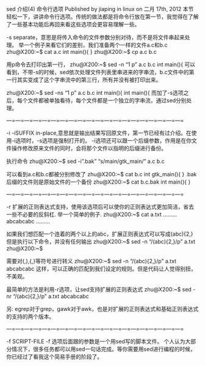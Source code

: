 sed 介绍(4) 命令行选项
Published by jiaping in linux on 二月 17th, 2012
本节轻松一下，讲讲命令行选项。传统的做法都是将命令行放在第一节，我觉得在了解了一些基本功能后再回来看这些选项会更容易理解一些。

-s
separate，意思是将传入命令的文件参数分别对待，而不是将文件串起来处理。
举一个例子来看它们的差别，我们准备两个一样的文件a.c和b.c
zhu@X200:~$ cat a.c
int main(){
}
zhu@X200:~$ cp a.c b.c

用p命令去打印出第一行，
zhu@X200:~$ sed -n “1 p” a.c b.c
int main(){
可以看到，不带-s的时候，sed依次处理文件列表里串进来的字串流，b.c文件中的第一行其实变成了这个字串流中的第三行，所有并没有被打印出来。

zhu@X200:~$ sed -ns “1 p” a.c b.c
int main(){
int main(){
而加了-s选项之后，每个文件都被单独看待，每个文件都是一个独立的字串流，通过sed分别处理。

—=—=—=—=—=—=—=—=—=—=—=—=—=—=—=—=—=—=—=—=

-i
-iSUFFIX
in-place,意思就是输出结果写回原文件，第一节已经有过介绍。在使用-i选项时，-s选项是强制打开的。
-i选项还可以跟一个后缀参数，作用是在你文件操作修改原来文件的同时，会将那个文件以指明的后缀进行备份。

执行命令
zhu@X200:~$ sed -i”.bak” “s/main/gtk_main/” a.c b.c

可以看到a.c和b.c都被分别修改了
zhu@X200:~$ cat b.c
int gtk_main(){
}
.bak后缀的文件则是原始文件的一个备份
zhu@X200:~$ cat b.c.bak
int main(){
}

—=—=—=—=—=—=—=—=—=—=—=—=—=—=—=—=—=—=—=—=

-r
扩展的正则表达式支持，使用该选项后可以使你的正则表达式更加简洁，省去一些不必要的反斜杠\.
举一个简单的例子.
zhu@X200:~$ cat a.txt
………
abcabcabc
………

如果我们想匹配一个连着的两个以上的abc，扩展正则表达式可以写成(abc){2,}
但是执行以下命令，并没有任何输出
zhu@X200:~$ sed -n “/(abc){2,}/p” a.txt
zhu@X200:~$

需要对(,),{,}等符号进行转义
zhu@X200:~$ sed -n “/\(abc\)\{2,\}/p” a.txt
abcabcabc
这样，可以正确的匹配到我们设定的规则。但是代码让人觉得别扭，不美观。

最简单的方法是利用-r选项，让sed支持扩展的正则表达式
zhu@X200:~$ sed -nr “/(abc){2,}/p” a.txt
abcabcabc

另: egrep对于grep，gawk对于awk，也是对扩展的正则表达式和基础正则表达式的支持的两个版本。

—=—=—=—=—=—=—=—=—=—=—=—=—=—=—=—=—=—=—=—=

-f SCRIPT-FILE
-f 选项后面跟的参数是一个用sed写的脚本文件。
个人认为大部分情况下，很多任务都可以用sed一句话完成。等你需要用sed进行编程的时候，你已经过了看我这个简易手册的阶段了。
